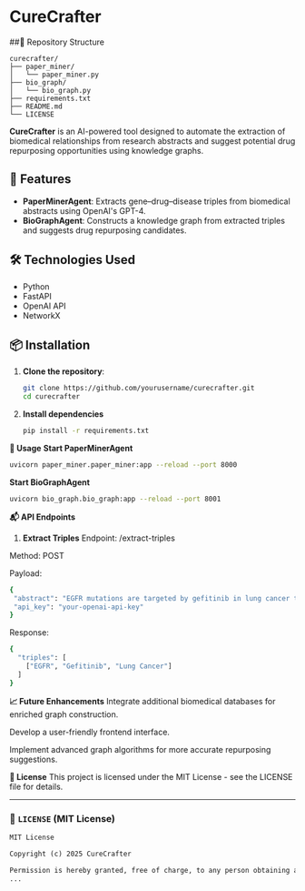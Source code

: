 # CureCrafter
##📁 Repository Structure
```plaintext
curecrafter/
├── paper_miner/
│   └── paper_miner.py
├── bio_graph/
│   └── bio_graph.py
├── requirements.txt
├── README.md
└── LICENSE
```

**CureCrafter** is an AI-powered tool designed to automate the extraction of biomedical relationships from research abstracts and suggest potential drug repurposing opportunities using knowledge graphs.

## 🚀 Features

- **PaperMinerAgent**: Extracts gene–drug–disease triples from biomedical abstracts using OpenAI's GPT-4.
- **BioGraphAgent**: Constructs a knowledge graph from extracted triples and suggests drug repurposing candidates.

## 🛠️ Technologies Used

- Python
- FastAPI
- OpenAI API
- NetworkX

## 📦 Installation

1. **Clone the repository**:

   ```bash
   git clone https://github.com/yourusername/curecrafter.git
   cd curecrafter
   ```
2. **Install dependencies**
   ```bash
   pip install -r requirements.txt
   ```
   
 **🧪 Usage**
**Start PaperMinerAgent**
 ```bash
uvicorn paper_miner.paper_miner:app --reload --port 8000
```
**Start BioGraphAgent**
 ```bash
uvicorn bio_graph.bio_graph:app --reload --port 8001
```

**📬 API Endpoints**
1. **Extract Triples**
Endpoint: /extract-triples

Method: POST

Payload:
 ```bash
{
  "abstract": "EGFR mutations are targeted by gefitinib in lung cancer treatment.",
  "api_key": "your-openai-api-key"
}
```

Response:
```bash
{
  "triples": [
    ["EGFR", "Gefitinib", "Lung Cancer"]
  ]
}
```

**📈 Future Enhancements**
Integrate additional biomedical databases for enriched graph construction.

Develop a user-friendly frontend interface.

Implement advanced graph algorithms for more accurate repurposing suggestions.

**📄 License**
This project is licensed under the MIT License - see the LICENSE file for details.

---

### 📄 `LICENSE` (MIT License)

```txt
MIT License

Copyright (c) 2025 CureCrafter

Permission is hereby granted, free of charge, to any person obtaining a copy
...
```

